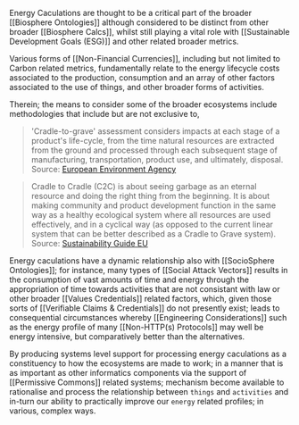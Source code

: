 Energy Caculations are thought to be a critical part of the broader [[Biosphere Ontologies]] although considered to be distinct from other broader [[Biosphere Calcs]], whilst still playing a vital role with [[Sustainable Development Goals (ESG)]] and other related broader metrics. 

Various forms of [[Non-Financial Currencies]], including but not limited to Carbon related metrics, fundamentally relate to the energy lifecycle costs associated to the production, consumption and an array of other factors associated to the use of things, and other broader forms of activities. 

Therein; the means to consider some of the broader ecosystems include methodologies that include but are not exclusive to,

> 'Cradle-to-grave' assessment considers impacts at each stage of a product's life-cycle, from the time natural resources are extracted from the ground and processed through each subsequent stage of manufacturing, transportation, product use, and ultimately, disposal.
   Source: [European Environment Agency](https://www.eea.europa.eu/help/glossary/eea-glossary/cradle-to-grave)


> Cradle to Cradle (C2C) is about seeing garbage as an eternal resource and doing the right thing from the beginning. It is about making community and product development function in the same way as a healthy ecological system where all resources are used effectively, and in a cyclical way (as opposed to the current linear system that can be better described as a Cradle to Grave system).
   Source: [Sustainability Guide EU](https://sustainabilityguide.eu/methods/cradle-to-cradle/)

Energy caculations have a dynamic relationship also with [[SocioSphere Ontologies]]; for instance,  many types of [[Social Attack Vectors]] results in the consumption of vast amounts of time and energy through the appropriation of time towards activities that are not consistant with law or other broader [[Values Credentials]] related factors, which, given those sorts of [[Verifiable Claims & Credentials]] do not presently exist; leads to consequential circumstances whereby [[Engineering Considerations]] such as the energy profile of many [[Non-HTTP(s) Protocols]] may well be energy intensive, but comparatively better than the alternatives. 

By producing systems level support for processing energy caculations as a constituency to how the ecosystems are made to work; in a manner that is as important as other informatics components via the support of  [[Permissive Commons]] related systems; mechanism become available to rationalise and process the relationship between `things` and `activities` and in-turn our ability to practically improve our `energy` related profiles; in various, complex ways.